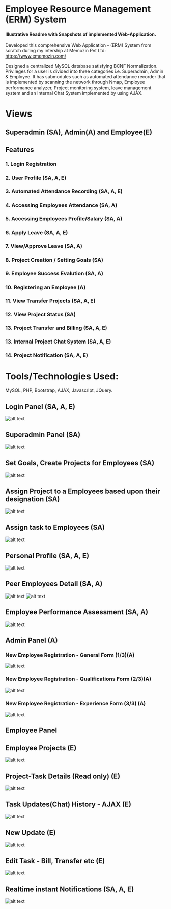 # Employee Resource Management (ERM) System

#### Illustrative Readme with Snapshots of implemented Web-Application.

Developed this comprehensive Web Application - (ERM) System from scratch during my intership at Memozin Pvt Ltd: https://www.ememozin.com/

Designed a centralized MySQL database satisfying BCNF Normalization.  Privileges for a user is divided into three categories i.e. Superadmin, Admin & Employee.  It has submodules such as automated attendance recorder that is implemented by scanning the network through Nmap, Employee performance analyzer, Project monitoring system, leave management system and an Internal Chat System implemented by using AJAX.

# Views

## Superadmin (SA), Admin(A) and Employee(E)

## Features
### 1. Login Registration
### 2. User Profile (SA, A, E)
### 3. Automated Attendance Recording (SA, A, E)
### 4. Accessing Employees Attendance (SA, A)
### 5. Accessing Employees Profile/Salary (SA, A)
### 6. Apply Leave (SA, A, E)
### 7. View/Approve Leave (SA, A)
### 8. Project Creation / Setting Goals (SA)
### 9. Employee Success Evalution (SA, A)
### 10. Registering an Employee (A)
### 11. View Transfer Projects (SA, A, E)
### 12. View Project Status (SA)
### 13. Project Transfer and Billing (SA, A, E)
### 13. Internal Project Chat System (SA, A, E)
### 14. Project Notification (SA, A, E)

# Tools/Technologies Used: 
MySQL, PHP, Bootstrap, AJAX, Javascript, JQuery.

## Login Panel (SA, A, E)
![alt text](https://raw.githubusercontent.com/newtein/erm/master/UI_Images/FireShot%20Capture%20004%20-%20Kiosk%20-%20http___localhost_memozin_.png)
## Superadmin Panel (SA)
![alt text](https://raw.githubusercontent.com/newtein/erm/master/UI_Images/FireShot%20Capture%20005%20-%20Kiosk%20-%20http___localhost_memozin_.png)

## Set Goals, Create Projects for Employees (SA)
![alt text](https://raw.githubusercontent.com/newtein/erm/master/UI_Images/FireShot%20Capture%20006%20-%20%20-%20http___localhost_memozin_setgoals.png)

## Assign Project to a Employees based upon their designation (SA)

![alt text](https://raw.githubusercontent.com/newtein/erm/master/UI_Images/FireShot%20Capture%20008%20-%20%20-%20http___localhost_memozin_setgoals.php.png)


## Assign task to Employees (SA)
![alt text](https://raw.githubusercontent.com/newtein/erm/master/UI_Images/FireShot%20Capture%20009%20-%20%20-%20http___localhost_memozin_assigntask.png)

## Personal Profile (SA, A, E)
![alt text](https://raw.githubusercontent.com/newtein/erm/master/UI_Images/FireShot%20Capture%20010%20-%20%20-%20http___localhost_memozin_user_profile.png)
## Peer Employees Detail (SA, A)

![alt text](https://raw.githubusercontent.com/newtein/erm/master/UI_Images/FireShot%20Capture%20011%20-%20%20-%20http___localhost_memozin_empdetail.png)
![alt text](https://raw.githubusercontent.com/newtein/erm/master/UI_Images/FireShot%20Capture%20012%20-%20%20-%20http___localhost_memozin_empdetail.png)
## Employee Performance Assessment (SA, A)

![alt text](https://raw.githubusercontent.com/newtein/erm/master/UI_Images/FireShot%20Capture%20014%20-%20%20-%20http___localhost_memozin_EmpAssmt.png)
## Admin Panel (A)
### New Employee Registration - General Form (1/3)(A)
![alt text](https://raw.githubusercontent.com/newtein/erm/master/UI_Images/FireShot%20Capture%20015%20-%20%20-%20http___localhost_memozin_adminpanel.png)
### New Employee Registration - Qualifications Form (2/3)(A)
![alt text](https://raw.githubusercontent.com/newtein/erm/master/UI_Images/FireShot%20Capture%20016%20-%20%20-%20http___localhost_memozin_adminpanel.png)
### New Employee Registration - Experience Form (3/3) (A)
![alt text](https://raw.githubusercontent.com/newtein/erm/master/UI_Images/FireShot%20Capture%20017%20-%20%20-%20http___localhost_memozin_adminpanel.png)

## Employee Panel
## Employee Projects (E)
![alt text](https://raw.githubusercontent.com/newtein/erm/master/UI_Images/FireShot%20Capture%20018%20-%20%20-%20http___localhost_memozin_myprojects.png)
## Project-Task Details (Read only) (E)
![alt text](https://raw.githubusercontent.com/newtein/erm/master/UI_Images/FireShot%20Capture%20020%20-%20%20-%20http___localhost_memozin_myprojects.png)
## Task Updates(Chat) History - AJAX (E)
![alt text](https://raw.githubusercontent.com/newtein/erm/master/UI_Images/FireShot%20Capture%20021%20-%20%20-%20http___localhost_memozin_myprojects.png)
## New Update (E)
![alt text](https://raw.githubusercontent.com/newtein/erm/master/UI_Images/FireShot%20Capture%20022%20-%20%20-%20http___localhost_memozin_myprojects.png)
## Edit Task - Bill, Transfer etc (E)
![alt text](https://raw.githubusercontent.com/newtein/erm/master/UI_Images/FireShot%20Capture%20023%20-%20%20-%20http___localhost_memozin_myprojects.png)
## Realtime instant Notifications (SA, A, E)
![alt text](https://raw.githubusercontent.com/newtein/erm/master/UI_Images/FireShot%20Capture%20024%20-%20%20-%20http___localhost_memozin_myprojects.png)








